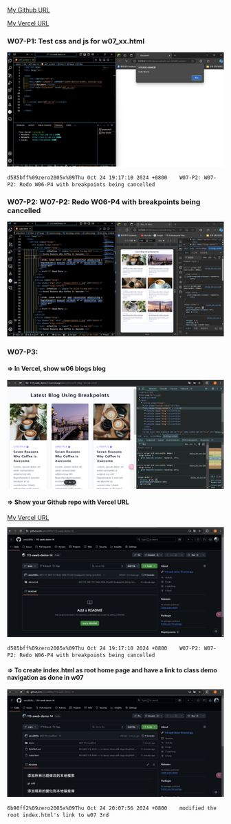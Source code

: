[My Github URL](https://github.com/zero2005x/113-sweb-demo-14)

[My Vercel URL](https://w07-showdemo-14.vercel.app/)

### W07-P1: Test css and js for w07_xx.html

![](./images/w07_p1.png)

```
d585bff%09zero2005x%09Thu Oct 24 19:17:10 2024 +0800    W07-P2: W07-P2: Redo W06-P4 with breakpoints being cancelled
```

### W07-P2: W07-P2: Redo W06-P4 with breakpoints being cancelled


![](./images/w07_p2.png)


### W07-P3:

#### => In Vercel, show w06 blogs blog

![](./images/w07_p3-1.png)



#### => Show your Github repo with Vercel URL

[My Vercel URL](https://w07-showdemo-14.vercel.app/)

![](./images/w07_p3-2.png)

```
d585bff%09zero2005x%09Thu Oct 24 19:17:10 2024 +0800    W07-P2: W07-P2: Redo W06-P4 with breakpoints being cancelled
```

#### => To create index.html as root home page and have a link to class demo navigation as done in w07

![](./images/w07_p3-3.png)

```
6b90ff2%09zero2005x%09Thu Oct 24 20:07:56 2024 +0800    modified the root index.html's link to w07 3rd
```

